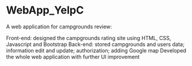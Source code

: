# WebApp_YelpC

A web application for campgrounds review:

Front-end: designed the campgrounds rating site using HTML, CSS, Javascript and Bootstrap
Back-end: stored campgrounds and users data; information edit and update; authorization; adding Google map
Developed the whole web application with further UI improvement
